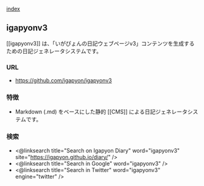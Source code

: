 [index](https://igapyon.github.io/diary/keyword/index.html)

## igapyonv3

[[igapyonv3]] は、「いがぴょんの日記ウェブページv3」コンテンツを生成するための日記ジェネレータシステムです。

### URL

* https://github.com/igapyon/igapyonv3

### 特徴

* Markdown (.md) をベースにした静的 [[CMS]] による日記ジェネレータシステムです。

### 検索

* <@linksearch title="Search on Igapyon Diary" word="igapyonv3" site="https://igapyon.github.io/diary/" />
* <@linksearch title="Search in Google" word="igapyonv3" />
* <@linksearch title="Search in Twitter" word="igapyonv3" engine="twitter" />
